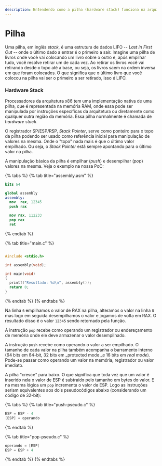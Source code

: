 ```yaml
---
description: Entendendo como a pilha (hardware stack) funciona na arquitetura x86
---
```


# Pilha

Uma pilha, em inglês _stack_, é uma estrutura de dados LIFO -- _Last In First Out_ -- onde o último dado a entrar é o primeiro a sair. Imagine uma pilha de livros onde você vai colocando um livro sobre o outro e, após empilhar tudo, você resolve retirar um de cada vez. Ao retirar os livros você vai retirando desde o topo até a base, ou seja, os livros saem na ordem inversa em que foram colocados. O que significa que o último livro que você colocou na pilha vai ser o primeiro a ser retirado, isso é LIFO.

### Hardware Stack

Processadores da arquitetura x86 tem uma implementação nativa de uma pilha, que é representada na memória RAM, onde essa pode ser manipulada por instruções específicas da arquitetura ou diretamente como qualquer outra região da memória. Essa pilha normalmente é chamada de _hardware stack_.

O registrador SP/ESP/RSP, _Stack Pointer_, serve como ponteiro para o topo da pilha podendo ser usado como referência inicial para manipulação de valores na mesma. Onde o "topo" nada mais é que o último valor empilhado. Ou seja, o _Stack Pointer_ está sempre apontando para o último valor na pilha.

A manipulação básica da pilha é empilhar (_push_) e desempilhar (_pop_) valores na mesma. Veja o exemplo na nossa PoC:

{% tabs %}
{% tab title="assembly.asm" %}
```nasm
bits 64

global assembly
assembly:
  mov  rax, 12345
  push rax

  mov rax, 112233
  pop rax
  ret
```
{% endtab %}

{% tab title="main.c" %}
```c
#include <stdio.h>

int assembly(void);

int main(void)
{
  printf("Resultado: %d\n", assembly());
  return 0;
}
```
{% endtab %}
{% endtabs %}

Na linha `6` empilhamos o valor de RAX na pilha, alteramos o valor na linha `8` mas logo em seguida desempilhamos o valor e jogamos de volta em RAX. O resultado disso é o valor `12345` sendo retornado pela função.

A instrução `pop` recebe como operando um registrador ou endereçamento de memória onde ele deve armazenar o valor desempilhado.

A instrução `push` recebe como operando o valor a ser empilhado. O tamanho de cada valor na pilha também acompanha o barramento interno (64 bits em 64-bit, 32 bits em _protected mode _e 16 bits em _real mode_). Pode-se passar como operando um valor na memória, registrador ou valor imediato.

A pilha "cresce" para baixo. O que significa que toda vez que um valor é inserido nela o valor de ESP é subtraído pelo tamanho em bytes do valor. E na mesma lógica um `pop` incrementa o valor de ESP. Logo as instruções seriam equivalentes aos dois pseudocódigos abaixo (considerando um código de 32-bit):

{% tabs %}
{% tab title="push-pseudo.c" %}
```c
ESP = ESP - 4
[ESP] = operando
```
{% endtab %}

{% tab title="pop-pseudo.c" %}
```c
operando = [ESP]
ESP = ESP + 4
```
{% endtab %}
{% endtabs %}
